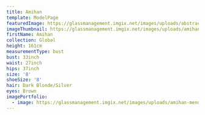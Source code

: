 ```yaml
---
title: Amihan
template: ModelPage
featuredImage: https://glassmanagement.imgix.net/images/uploads/abstract-analog-art-390089.jpg
imageThumbnail: https://glassmanagement.imgix.net/images/uploads/amihan-mendoza-46.jpg
firstName: Amihan
collection: Global
height: 161cm
measurementType: bust
bust: 33inch
waist: 27inch
hips: 37inch
size: '8'
shoeSize: '8'
hair: Dark Blonde/Silver
eyes: Brown
imagePortfolio:
  - image: https://glassmanagement.imgix.net/images/uploads/amihan-mendoza-46.jpg
---
```


